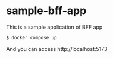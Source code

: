 # sample-bff-app

This is a sample application of BFF app

```bash
$ docker compose up
```

And you can access http://localhost:5173
